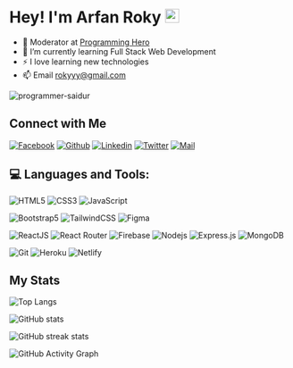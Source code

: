 
<!-- welcome message -->
<h1>Hey! I'm Arfan Roky <img src="https://media.giphy.com/media/hvRJCLFzcasrR4ia7z/giphy.gif" width="25px"> </h1>

- 🔭 Moderator at <a href="https://www.programming-hero.com/">Programming Hero</a>
- 🌱 I’m currently learning Full Stack Web Development
- ⚡ I love learning new technologies 
- 📫 Email rokyyy@gmail.com
<p align="left"> <img src="https://komarev.com/ghpvc/?username=programmer-saidur&label=Profile%20views&color=E4405F&style=flat" alt="programmer-saidur" /> </p>

## Connect with Me


[![Facebook](https://img.shields.io/badge/Facebook-1877F2?style=for-the-badge&logo=facebook&logoColor=white)](https://www.facebook.com/arfan.roky.5/)
[![Github](https://img.shields.io/badge/GitHub-100000?style=for-the-badge&logo=github&logoColor=white)](https://github.com/arfanroky)
[![Linkedin](https://img.shields.io/badge/LinkedIn-0077B5?style=for-the-badge&logo=linkedin&logoColor=white)](https://www.linkedin.com/in/arfan-roky-46a5b023a/)
[![Twitter](https://img.shields.io/badge/Twitter-7289DA?style=for-the-badge&logo=discord&logoColor=white)](https://twitter.com/ArfanRoky)
[![Mail](https://img.shields.io/badge/Gmail-D14836?style=for-the-badge&logo=gmail&logoColor=white)](mailto:rokyyy40@gmail.com)


## 💻 Languages and Tools:

![HTML5](https://img.shields.io/badge/HTML5-E34F26?style=for-the-badge&logo=html5&logoColor=white)
![CSS3](https://img.shields.io/badge/CSS3-1572B6?style=for-the-badge&logo=css3&logoColor=white)
![JavaScript](https://img.shields.io/badge/JavaScript-F7DF1E?style=for-the-badge&logo=javascript&logoColor=black)


![Bootstrap5](https://img.shields.io/badge/Bootstrap-563D7C?style=for-the-badge&logo=bootstrap&logoColor=white)
![TailwindCSS](https://img.shields.io/badge/tailwindcss-%2338B2AC.svg?style=for-the-badge&logo=tailwind-css&logoColor=white)
![Figma](https://img.shields.io/badge/Figma-F24E1E?style=for-the-badge&logo=figma&logoColor=white)

![ReactJS](https://img.shields.io/badge/React-20232A?style=for-the-badge&logo=react&logoColor=61DAFB)
![React Router](https://img.shields.io/badge/React_Router-CA4245?style=for-the-badge&logo=react-router&logoColor=white)
![Firebase](https://img.shields.io/badge/firebase-ffca28?style=for-the-badge&logo=firebase&logoColor=black)
![Nodejs](https://img.shields.io/badge/Node.js-339933?style=for-the-badge&logo=nodedotjs&logoColor=white)
![Express.js](https://img.shields.io/badge/Express.js-000000?style=for-the-badge&logo=express&logoColor=white)
![MongoDB](https://img.shields.io/badge/MongoDB-4EA94B?style=for-the-badge&logo=mongodb&logoColor=white)

![Git](https://img.shields.io/badge/Git-F05032?style=for-the-badge&logo=git&logoColor=white)
![Heroku](https://img.shields.io/badge/Heroku-430098?style=for-the-badge&logo=heroku&logoColor=white)
![Netlify](https://img.shields.io/badge/Netlify-00C7B7?style=for-the-badge&logo=netlify&logoColor=white)





<!-- ![NextJS](https://img.shields.io/badge/NEXTJS-000000?style=for-the-badge&logo=Next.js&logoColor=white) -->
<!-- ![Redux](https://img.shields.io/badge/Redux-593D88?style=for-the-badge&logo=redux&logoColor=white) -->

<!-- ![React Native](https://img.shields.io/badge/react_native-%2320232a.svg?style=for-the-badge&logo=react&logoColor=%2361DAFB) -->



<!-- ![Chrome](https://img.shields.io/badge/Google_chrome-4285F4?style=for-the-badge&logo=Google-chrome&logoColor=white) -->



<!-- ![Python](https://img.shields.io/badge/python-3670A0?style=for-the-badge&logo=python&logoColor=ffdd54)
![Dart](https://img.shields.io/badge/Dart-0175C2?style=for-the-badge&logo=dart&logoColor=white)
![Flutter](https://img.shields.io/badge/Flutter-%2302569B.svg?style=for-the-badge&logo=Flutter&logoColor=white) -->

<!-- ![Styled Components](https://img.shields.io/badge/styled--components-DB7093?style=for-the-badge&logo=styled-components&logoColor=white) -->

## My Stats 

![Top Langs](https://github-readme-stats.vercel.app/api/top-langs/?username=programmer-saidur&hide_border=true&theme=tokyonight)

![GitHub stats](https://github-readme-stats.vercel.app/api?username=programmer-saidur&show_icons=true&hide_border=true&theme=tokyonight)  

![GitHub streak stats](https://github-readme-streak-stats.herokuapp.com/?user=programmer-saidur&theme=tokyonight)  
 

![GitHub Activity Graph](https://activity-graph.herokuapp.com/graph?username=programmer-saidur&theme=tokyonight&bg_color=0d1117&color=319e94&line=6fa4fc&point=FFFFFF&hide_border=true)  

<!-- ![GitHub metrics](https://metrics.lecoq.io/programmer-saidur)   -->





